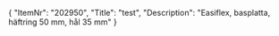 {
  "ItemNr": "202950",
  "Title": "test",
  "Description": "Easiflex, basplatta, häftring 50 mm, hål 35 mm"
}
